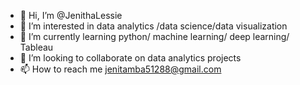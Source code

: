 - 👋 Hi, I’m @JenithaLessie
- 👀 I’m interested in data analytics /data science/data visualization
- 🌱 I’m currently learning python/ machine learning/ deep learning/ Tableau
- 💞️ I’m looking to collaborate on data analytics projects 
- 📫 How to reach me jenitamba51288@gmail.com 

<!---
JenithaLessie/JenithaLessie is a ✨ special ✨ repository because its `README.md` (this file) appears on your GitHub profile.
You can click the Preview link to take a look at your changes.
--->
